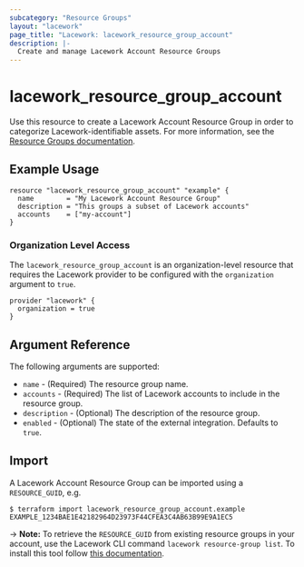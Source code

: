 ```yaml
---
subcategory: "Resource Groups"
layout: "lacework"
page_title: "Lacework: lacework_resource_group_account"
description: |-
  Create and manage Lacework Account Resource Groups
---
```


# lacework\_resource\_group\_account

Use this resource to create a Lacework Account Resource Group in order to categorize Lacework-identifiable assets.
For more information, see the [Resource Groups documentation](https://support.lacework.com/hc/en-us/articles/360041727354-Resource-Groups).

## Example Usage

```hcl
resource "lacework_resource_group_account" "example" {
  name        = "My Lacework Account Resource Group"
  description = "This groups a subset of Lacework accounts"
  accounts    = ["my-account"]
}
```

### Organization Level Access

The `lacework_resource_group_account` is an organization-level resource that requires the Lacework provider to be configured with the `organization` argument to `true`.

```hcl
provider "lacework" {
  organization = true
}
```

## Argument Reference

The following arguments are supported:

* `name` - (Required) The resource group name.
* `accounts` - (Required) The list of Lacework accounts to include in the resource group.
* `description` - (Optional) The description of the resource group.
* `enabled` - (Optional) The state of the external integration. Defaults to `true`.

## Import

A Lacework Account Resource Group can be imported using a `RESOURCE_GUID`, e.g.

```
$ terraform import lacework_resource_group_account.example EXAMPLE_1234BAE1E42182964D23973F44CFEA3C4AB63B99E9A1EC5
```
-> **Note:** To retrieve the `RESOURCE_GUID` from existing resource groups in your account, use the
Lacework CLI command `lacework resource-group list`. To install this tool follow
[this documentation](https://docs.lacework.com/cli/).

